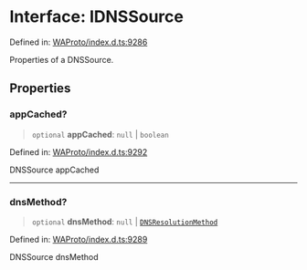 # Interface: IDNSSource

Defined in: [WAProto/index.d.ts:9286](https://github.com/Fokusdotid/bail/blob/c270ba4454f95d50cec87a9d90b03360fac7058e/WAProto/index.d.ts#L9286)

Properties of a DNSSource.

## Properties

### appCached?

> `optional` **appCached**: `null` \| `boolean`

Defined in: [WAProto/index.d.ts:9292](https://github.com/Fokusdotid/bail/blob/c270ba4454f95d50cec87a9d90b03360fac7058e/WAProto/index.d.ts#L9292)

DNSSource appCached

***

### dnsMethod?

> `optional` **dnsMethod**: `null` \| [`DNSResolutionMethod`](../namespaces/DNSSource/enumerations/DNSResolutionMethod.md)

Defined in: [WAProto/index.d.ts:9289](https://github.com/Fokusdotid/bail/blob/c270ba4454f95d50cec87a9d90b03360fac7058e/WAProto/index.d.ts#L9289)

DNSSource dnsMethod
